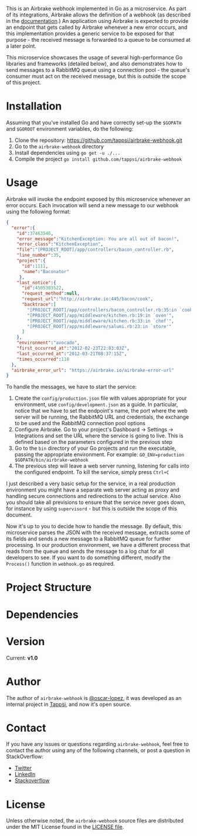 This is an Airbrake webhook implemented in Go as a microservice. As part of its integrations, Airbrake allows the definition of a webhook (as described in the [documentation](https://airbrake.io/docs/integrations/webhooks/).) An application using Airbrake is expected to provide an endpoint that gets called by Airbrake whenever a new error occurs, and this implementation provides a generic service to be exposed for that purpose - the received message is forwarded to a queue to be consumed at a later point.

This microservice showcases the usage of several high-performance Go libraries and frameworks (detailed below), and also demonstrates how to send messages to a RabbitMQ queue using a connection pool - the queue's consumer must act on the received message, but this is outside the scope of this project.

# Installation

Assuming that you've installed Go and have correctly set-up the `$GOPATH` and `$GOROOT` environment variables, do the following:

  1. Clone the repository: https://github.com/tappsi/airbrake-webhook.git
  2. Go to the `airbrake-webhook` directory
  3. Install dependencies using `go get -u ./...`
  4. Compile the project `go install github.com/tappsi/airbrake-webhook`

# Usage

Airbrake will invoke the endpoint exposed by this microservice whenever an error occurs. Each invocation will send a new message to our webhook using the following format:

```json
{
  "error":{
    "id":37463546,
    "error_message":"KitchenException: You are all out of bacon!",
    "error_class":"KitchenException",
    "file":"[PROJECT_ROOT]/app/controllers/bacon_controller.rb",
    "line_number":35,
    "project":{
      "id":1111,
      "name":"Baconator"
     },
    "last_notice":{
      "id":4505303522,
      "request_method":null,
      "request_url":"http://airbrake.io:445/bacon/cook",
      "backtrace":[
        "[PROJECT_ROOT]/app/controllers/bacon_controller.rb:35:in `cook'",
        "[PROJECT_ROOT]/app/middleware/kitchen.rb:19:in `oven'",
        "[PROJECT_ROOT]/app/middleware/kitchen.rb:33:in `chef'",
        "[PROJECT_ROOT]/app/middleware/salumi.rb:23:in `store'"
      ]
    },
    "environment":"avocado",
    "first_occurred_at":"2012-02-23T22:03:03Z",
    "last_occurred_at":"2012-03-21T08:37:15Z",
    "times_occurred":118
  },
  "airbrake_error_url": "https://airbrake.io/airbrake-error-url"
}
```

To handle the messages, we have to start the service:

  1. Create the `config/production.json` file with values appropriate for your environment, use `config/development.json` as a guide. In particular, notice that we have to set the endpoint's name, the port where the web server will be running, the RabbitMQ URL and credentials, the exchange to be used and the RabbitMQ connection pool options
  2. Configure Airbrake. Go to your project's Dashboard -> Settings -> Integrations and set the URL where the service is going to live. This is defined based on the parameters configured in the previous step
  3. Go to the `bin` directory of your Go projects and run the executable, passing the appropriate environment. For example: `GO_ENV=production $GOPATH/bin/airbrake-webhook`
  4. The previous step will leave a web server running, listening for calls into the configured endpoint. To kill the service, simply press `Ctrl+C`

I just described a very basic setup for the service, in a real production environment you might have a separate web server acting as proxy and handling secure connections and redirections to the actual service. Also you should take all previsions to ensure that the service never goes down, for instance by using `supervisord` - but this is outside the scope of this document.

Now it's up to you to decide how to handle the message. By default, this microservice parses the JSON with the received message, extracts some of its fields and sends a new message to a RabbitMQ queue for further processing. In our production environment, we have a different process that reads from the queue and sends the message to a log chat for all developers to see. If you want to do something different, modify the `Process()` function in `webhook.go` as required.

# Project Structure



# Dependencies



# Version

Current: **v1.0**

# Author

The author of `airbrake-webhook` is [@oscar-lopez](https://github.com/oscar-lopez), it was developed as an internal project in [Tappsi](https://tappsi.co), and now it's open source.

# Contact

If you have any issues or questions regarding `airbrake-webhook`, feel free to contact the author using any of the following channels, or post a question in StackOverflow:

- [Twitter](https://twitter.com/oscar_lopez)
- [LinkedIn](https://co.linkedin.com/in/óscar-andrés-lópez-436a58)
- [Stackoverflow](http://stackoverflow.com/users/201359/Óscar-lópez)

# License

Unless otherwise noted, the `airbrake-webhook` source files are distributed under the MIT License found in the [LICENSE file](LICENSE).

